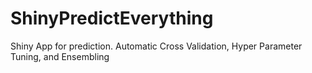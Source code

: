 # ShinyPredictEverything
Shiny App for prediction. Automatic Cross Validation, Hyper Parameter Tuning, and Ensembling
